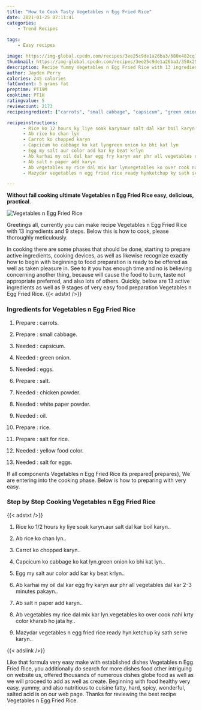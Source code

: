```yaml
---
title: "How to Cook Tasty Vegetables n Egg Fried Rice"
date: 2021-01-25 07:11:41
categories:
    - Trend Recipes
    
tags:
    - Easy recipes

image: https://img-global.cpcdn.com/recipes/3ee25c9de1a26ba3/680x482cq70/vegetables-n-egg-fried-rice-recipe-main-photo.jpg
thumbnail: https://img-global.cpcdn.com/recipes/3ee25c9de1a26ba3/350x250cq70/vegetables-n-egg-fried-rice-recipe-main-photo.jpg
description: Recipe Yummy Vegetables n Egg Fried Rice with 13 ingredients and 9 stages of easy cooking.
author: Jayden Perry
calories: 245 calories
fatContent: 5 grams fat
preptime: PT19M
cooktime: PT1H
ratingvalue: 5
reviewcount: 2173
recipeingredient: ["carrots", "small cabbage", "capsicum", "green onion", "eggs", "salt", "chicken powder", "white paper powder", "oil", "rice", "salt for rice", "yellow food color", "salt for eggs"]

recipeinstructions: 
      - Rice ko 12 hours ky liye soak karynaur salt dal kar boil karyn 
      - Ab rice ko chan lyn 
      - Carrot ko chopped karyn 
      - Capcicum ko cabbage ko kat lyngreen onion ko bhi kat lyn 
      - Egg my salt aur color add kar ky beat krlyn 
      - Ab karhai my oil dal kar egg fry karyn aur phr all vegetables dal kar 23 minutes pakayn 
      - Ab salt n paper add karyn 
      - Ab vegetables my rice dal mix kar lynvegetables ko over cook nahi krty color kharab ho jata hy 
      - Mazydar vegetables n egg fried rice ready hynketchup ky sath serve karyn

---
```




**Without fail cooking ultimate Vegetables n Egg Fried Rice easy, delicious, practical**. 


![Vegetables n Egg Fried Rice](https://img-global.cpcdn.com/recipes/3ee25c9de1a26ba3/680x482cq70/vegetables-n-egg-fried-rice-recipe-main-photo.jpg "Vegetables n Egg Fried Rice")




Greetings all, currently you can make recipe Vegetables n Egg Fried Rice with 13 ingredients and 9 steps. Below this is how to cook, please thoroughly meticulously.

In cooking there are some phases that should be done, starting to prepare active ingredients, cooking devices, as well as likewise recognize exactly how to begin with beginning to food preparation is ready to be offered as well as taken pleasure in. See to it you has enough time and no is believing concerning another thing, because will cause the food to burn, taste not appropriate preferred, and also lots of others. Quickly, below are 13 active ingredients as well as 9 stages of very easy food preparation Vegetables n Egg Fried Rice.
{{< adstxt />}}

### Ingredients for Vegetables n Egg Fried Rice


1. Prepare  : carrots.

1. Prepare  : small cabbage.

1. Needed  : capsicum.

1. Needed  : green onion.

1. Needed  : eggs.

1. Prepare  : salt.

1. Needed  : chicken powder.

1. Needed  : white paper powder.

1. Needed  : oil.

1. Prepare  : rice.

1. Prepare  : salt for rice.

1. Needed  : yellow food color.

1. Needed  : salt for eggs.



If all components Vegetables n Egg Fried Rice its prepared| prepares}, We are entering into the cooking phase. Below is how to preparing with very easy.

### Step by Step Cooking Vegetables n Egg Fried Rice

{{< adstxt />}}


1. Rice ko 1/2 hours ky liye soak karyn.aur salt dal kar boil karyn..



1. Ab rice ko chan lyn..



1. Carrot ko chopped karyn..



1. Capcicum ko cabbage ko kat lyn.green onion ko bhi kat lyn..



1. Egg my salt aur color add kar ky beat krlyn..



1. Ab karhai my oil dal kar egg fry karyn aur phr all vegetables dal kar 2-3 minutes pakayn..



1. Ab salt n paper add karyn..



1. Ab vegetables my rice dal mix kar lyn.vegetables ko over cook nahi krty color kharab ho jata hy..



1. Mazydar vegetables n egg fried rice ready hyn.ketchup ky sath serve karyn..





{{< adslink />}}

Like that formula very easy make with established dishes Vegetables n Egg Fried Rice, you additionally do search for more dishes food other intriguing on website us, offered thousands of numerous dishes globe food as well as we will proceed to add as well as create. Beginning with food healthy very easy, yummy, and also nutritious to cuisine fatty, hard, spicy, wonderful, salted acid is on our web page. Thanks for reviewing the best recipe Vegetables n Egg Fried Rice.
